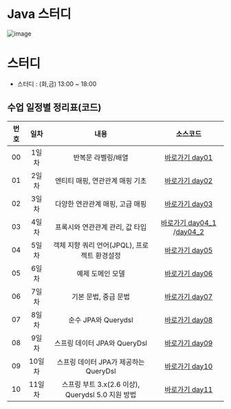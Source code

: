 # Java 스터디

![image](https://github.com/LeeBG/JPA_Reapeat/assets/44068819/55239c0b-31fa-4ecc-8e49-188139a547b5)


# 스터디

- 스터디 : (화,금) 13:00 ~ 18:00


## 수업 일정별 정리표(코드)

| 번호 |  일차  |          내용          |     소스코드      |
| :--: | :----: | :--------------------: | :---------------: |
|  00  | 1일차  |   반복문 라벨링/배열      | [바로가기 day01](https://github.com/choiyuran/Study_JPA/tree/main/jpashop-API/src/main/java/jpabook/jpashop) |
|  01  | 2일차  |    엔티티 매핑, 연관관계 매핑 기초    | [바로가기 day02](https://github.com/choiyuran/Study_JPA/tree/main/day02_2/src/main/java/org/example/domain) |
|  02  | 3일차  |  다양한 연관관계 매핑, 고급 매핑      | [바로가기 day03](https://github.com/choiyuran/Study_JPA/tree/main/day03_Problem3/src/main/java/org/example) |
|  03  | 4일차  |  프록시와 연관관계 관리, 값 타입      | [바로가기 day04_1](https://github.com/choiyuran/Study_JPA/tree/main/day04_6/src/main/java/jpabook/jpashop/domain) /[day04_2](https://github.com/choiyuran/Study_JPA/tree/main/ex04-relationship-Mapping/src/main/java/org/example/Domain)|
|  04  | 5일차  |  객체 지향 쿼리 언어(JPQL), 프로젝트 환경설정 | [바로가기 day05](https://github.com/choiyuran/Study_JPA/tree/main/day05_subQuery/src/main/java/org/example) |
|  05  | 6일차  |  예제 도메인 모델                    | [바로가기 day06](https://github.com/choiyuran/Study_JPA/tree/main/datajpa3/src/main/java/study/datajpa) |
|  06  | 7일차  |  기본 문법, 중급 문법                | [바로가기 day07](https://github.com/choiyuran/Study_JPA/tree/main/datajpa3/src/main/java/study/datajpa) |
|  07  | 8일차  |  순수 JPA와 Querydsl                | [바로가기 day08](https://github.com/choiyuran/Study_JPA/tree/main/querydsl/src/main/java/study/querydsl) |
|  08  | 9일차  |  스프링 데이터 JPA와 QueryDsl        | [바로가기 day09](https://github.com/choiyuran/Study_JPA/tree/main/querydsl2/src/main/java/study/querydsl) |
|  09  | 10일차 |  스프링 데이터 JPA가 제공하는 QueryDsl  | [바로가기 day10](https://github.com/choiyuran/Study_JPA/tree/main/querydsl3/src/main/java/study/querydsl) |
|  10  | 11일차 |   스프링 부트 3.x(2.6 이상), Querydsl 5.0 지원 방법  | [바로가기 day11](https://github.com/choiyuran/JPA_pdf/blob/main/querydsl-v20231127/8.%20%EC%8A%A4%ED%94%84%EB%A7%81%20%EB%B6%80%ED%8A%B8%203.x(2.6%20%EC%9D%B4%EC%83%81)%2C%20Querydsl%205.0%20%EC%A7%80%EC%9B%90%20%EB%B0%A9%EB%B2%95.pdf) |




